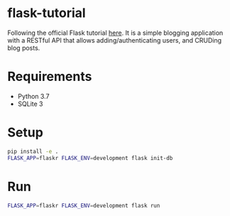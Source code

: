 # flask-tutorial
Following the official Flask tutorial [here](https://flask.palletsprojects.com/en/1.1.x/tutorial/). It is a simple blogging application with a RESTful API that allows adding/authenticating users, and CRUDing blog posts.

# Requirements
- Python 3.7
- SQLite 3

# Setup
```bash
pip install -e .
FLASK_APP=flaskr FLASK_ENV=development flask init-db
```

# Run
```bash
FLASK_APP=flaskr FLASK_ENV=development flask run
```
